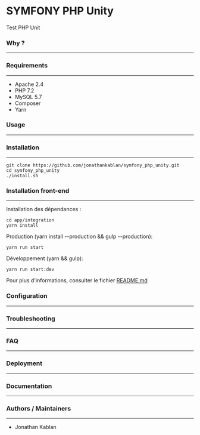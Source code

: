# SYMFONY PHP Unity

Test PHP Unit

### Why ?
---

### Requirements
---

- Apache 2.4
- PHP 7.2
- MySQL 5.7
- Composer
- Yarn

### Usage
---

### Installation
---

```
git clone https://github.com/jonathankablan/symfony_php_unity.git
cd symfony_php_unity
./install.sh
```

### Installation front-end
---

Installation des dépendances :

```
cd app/integration
yarn install
```

Production (yarn install --production && gulp --production):

```
yarn run start
```

Développement (yarn && gulp):

```
yarn run start:dev
```

Pour plus d'informations, consulter le fichier [README.md](app/integration/README.md)

### Configuration
---

### Troubleshooting
---

### FAQ
---

### Deployment
---

### Documentation
---

### Authors / Maintainers
---

- Jonathan Kablan
